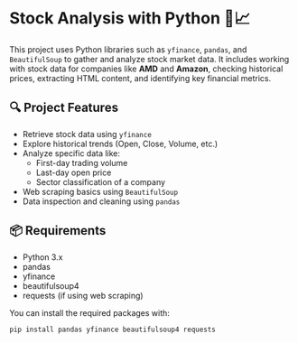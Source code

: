# Stock Analysis with Python 🐍📈

This project uses Python libraries such as `yfinance`, `pandas`, and `BeautifulSoup` to gather and analyze stock market data. It includes working with stock data for companies like **AMD** and **Amazon**, checking historical prices, extracting HTML content, and identifying key financial metrics.

## 🔍 Project Features

- Retrieve stock data using `yfinance`
- Explore historical trends (Open, Close, Volume, etc.)
- Analyze specific data like:
  - First-day trading volume
  - Last-day open price
  - Sector classification of a company
- Web scraping basics using `BeautifulSoup`
- Data inspection and cleaning using `pandas`

## 📦 Requirements

- Python 3.x
- pandas
- yfinance
- beautifulsoup4
- requests (if using web scraping)

You can install the required packages with:

```bash
pip install pandas yfinance beautifulsoup4 requests
